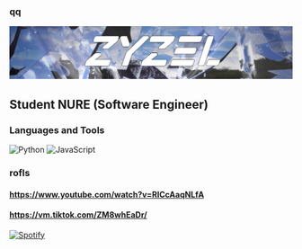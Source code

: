 ### qq
![Header](https://github.com/IceZyzel/IceZyzel/blob/main/assets/header.png)

##  Student NURE (Software Engineer)

### Languages and Tools 
![Python](https://img.shields.io/badge/-Python-8DAEF2?style=for-the-badge&logo=python)
![JavaScript](https://img.shields.io/badge/-JavaScipt-8DAEF2?style=for-the-badge&logo=JavaScript)

### rofls
#### https://www.youtube.com/watch?v=RlCcAaqNLfA 
#### https://vm.tiktok.com/ZM8whEaDr/
[![Spotify](https://spotify-github-readme.vercel.app/api/spotify)](https://open.spotify.com/track/4uLU6hMCjMI75M1A2tKUQC?si=b31b33faa69940a1)
